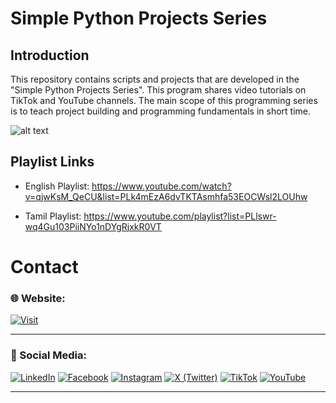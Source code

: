 # Simple Python Projects Series

## Introduction

This repository contains scripts and projects that are developed in the "Simple Python Projects Series". This program shares video tutorials on TikTok and YouTube channels. The main scope of this programming series is to teach project building and programming fundamentals in short time.

![alt text](github-readme-contens/banner.jpeg)

## Playlist Links

- English Playlist: https://www.youtube.com/watch?v=qjwKsM_QeCU&list=PLk4mEzA6dvTKTAsmhfa53EOCWsl2LOUhw

- Tamil Playlist: https://www.youtube.com/playlist?list=PLlswr-wq4Gu103PiiNYo1nDYgRjxkR0VT


# Contact

### 🌐 Website:
[![Visit](https://img.shields.io/badge/Visit%3A%20www.mpowerr.com-%23007ACC?style=flat&logo=google-chrome&logoColor=white&labelWidth=200)](https://www.mpowerr.com)

---

### 📱 Social Media:

[![LinkedIn](https://img.shields.io/badge/LinkedIn-%230077B5?style=for-the-badge&logo=linkedin&logoColor=white)](https://www.linkedin.com/company/mpowerr-info)
[![Facebook](https://img.shields.io/badge/Facebook-%231877F2?style=for-the-badge&logo=facebook&logoColor=white)](https://www.facebook.com/mpowerr.info)
[![Instagram](https://img.shields.io/badge/Instagram-%23E4405F?style=for-the-badge&logo=instagram&logoColor=white)](https://www.instagram.com/mpowerr.info)
[![X (Twitter)](https://img.shields.io/badge/X-%231DA1F2?style=for-the-badge&logo=x&logoColor=white)](https://x.com/MpowerrInfo)
[![TikTok](https://img.shields.io/badge/TikTok-%23000000?style=for-the-badge&logo=tiktok&logoColor=white)](https://www.tiktok.com/@mpowerr.info)
[![YouTube](https://img.shields.io/badge/YouTube-%23FF0000?style=for-the-badge&logo=youtube&logoColor=white)](https://www.youtube.com/@mpowerrinfo)

---

